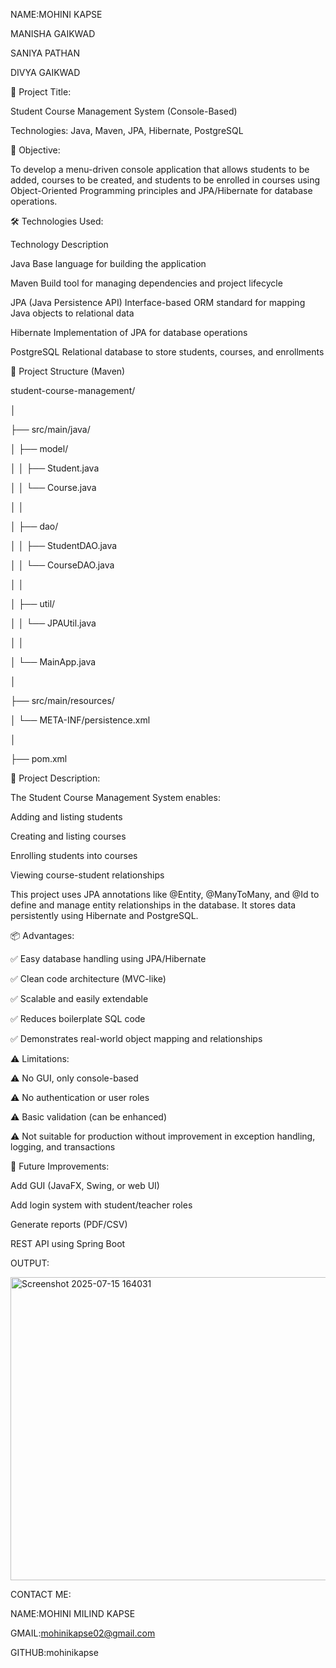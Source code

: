 NAME:MOHINI KAPSE 

MANISHA GAIKWAD

SANIYA PATHAN

DIVYA GAIKWAD

📘 Project Title:

Student Course Management System (Console-Based)

Technologies: Java, Maven, JPA, Hibernate, PostgreSQL

🎯 Objective:

To develop a menu-driven console application that allows students to be added, courses to be created, and students to be enrolled in courses using Object-Oriented Programming principles and JPA/Hibernate for database operations.

🛠 Technologies Used:

Technology	Description

Java	Base language for building the application

Maven	Build tool for managing dependencies and project lifecycle

JPA (Java Persistence API)	Interface-based ORM standard for mapping Java objects to relational data

Hibernate	Implementation of JPA for database operations

PostgreSQL	Relational database to store students, courses, and enrollments


📁 Project Structure (Maven)

student-course-management/

│

├── src/main/java/

│   ├── model/

│   │   ├── Student.java

│   │   └── Course.java

│   │

│   ├── dao/

│   │   ├── StudentDAO.java

│   │   └── CourseDAO.java

│   │

│   ├── util/

│   │   └── JPAUtil.java

│   │

│   └── MainApp.java

│

├── src/main/resources/

│   └── META-INF/persistence.xml

│

├── pom.xml


📄 Project Description:

The Student Course Management System enables:

Adding and listing students

Creating and listing courses

Enrolling students into courses

Viewing course-student relationships


This project uses JPA annotations like @Entity, @ManyToMany, and @Id to define and manage entity relationships in the database. It stores data persistently using Hibernate and PostgreSQL.

📦 Advantages:

✅ Easy database handling using JPA/Hibernate

✅ Clean code architecture (MVC-like)

✅ Scalable and easily extendable

✅ Reduces boilerplate SQL code

✅ Demonstrates real-world object mapping and relationships

⚠ Limitations:

⚠ No GUI, only console-based

⚠ No authentication or user roles

⚠ Basic validation (can be enhanced)

⚠ Not suitable for production without improvement in exception handling, logging, and transactions

🚀 Future Improvements:

Add GUI (JavaFX, Swing, or web UI)

Add login system with student/teacher roles

Generate reports (PDF/CSV)

REST API using Spring Boot



OUTPUT:


<img width="649" height="485" alt="Screenshot 2025-07-15 164031" src="https://github.com/user-attachments/assets/95476373-7b24-4a99-8127-2abd4a693e96" />







CONTACT ME:

NAME:MOHINI MILIND KAPSE

GMAIL:mohinikapse02@gmail.com

GITHUB:mohinikapse
